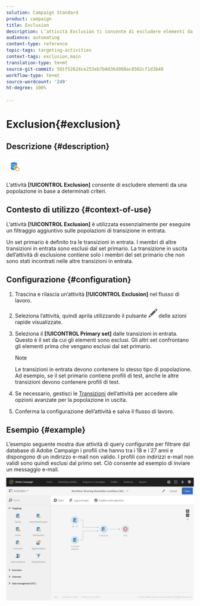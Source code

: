 ```yaml
---
solution: Campaign Standard
product: campaign
title: Exclusion
description: L’attività Exclusion ti consente di escludere elementi da una popolazione in base a determinati criteri.
audience: automating
content-type: reference
topic-tags: targeting-activities
context-tags: exclusion,main
translation-type: tm+mt
source-git-commit: 501f52624ce253eb7b0d36d908ac8502cf1d3b48
workflow-type: tm+mt
source-wordcount: '249'
ht-degree: 100%

---
```



# Exclusion{#exclusion}

## Descrizione {#description}

![](assets/exclusion.png)

L’attività **[!UICONTROL Exclusion]** consente di escludere elementi da una popolazione in base a determinati criteri.

## Contesto di utilizzo {#context-of-use}

L’attività **[!UICONTROL Exclusion]** è utilizzata essenzialmente per eseguire un filtraggio aggiuntivo sulle popolazioni di transizione in entrata.

Un set primario è definito tra le transizioni in entrata. I membri di altre transizioni in entrata sono esclusi dal set primario. La transizione in uscita dell’attività di esclusione contiene solo i membri del set primario che non sono stati incontrati nelle altre transizioni in entrata.

## Configurazione {#configuration}

1. Trascina e rilascia un’attività **[!UICONTROL Exclusion]** nel flusso di lavoro.
1. Seleziona l’attività, quindi aprila utilizzando il pulsante ![](assets/edit_darkgrey-24px.png) delle azioni rapide visualizzate.
1. Seleziona il **[!UICONTROL Primary set]** dalle transizioni in entrata. Questo è il set da cui gli elementi sono esclusi. Gli altri set confrontano gli elementi prima che vengano esclusi dal set primario.

   >[!NOTE]
   >
   >Le transizioni in entrata devono contenere lo stesso tipo di popolazione. Ad esempio, se il set primario contiene profili di test, anche le altre transizioni devono contenere profili di test.

1. Se necessario, gestisci le [Transizioni](../../automating/using/activity-properties.md) dell’attività per accedere alle opzioni avanzate per la popolazione in uscita.
1. Conferma la configurazione dell’attività e salva il flusso di lavoro.

## Esempio {#example}

L’esempio seguente mostra due attività di query configurate per filtrare dal database di Adobe Campaign i profili che hanno tra i 18 e i 27 anni e dispongono di un indirizzo e-mail non valido. I profili con indirizzi e-mail non validi sono quindi esclusi dal primo set. Ciò consente ad esempio di inviare un messaggio e-mail.

![](assets/wkf_exclusion_example.png)

